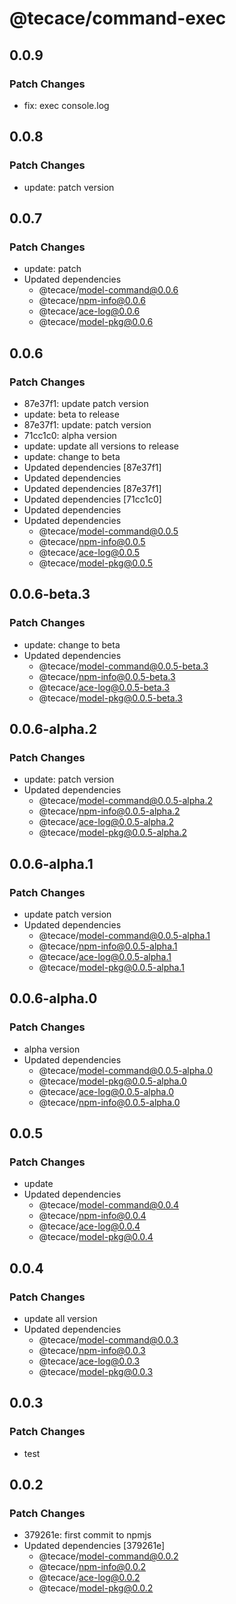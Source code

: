 # @tecace/command-exec

## 0.0.9

### Patch Changes

- fix: exec console.log

## 0.0.8

### Patch Changes

- update: patch version

## 0.0.7

### Patch Changes

- update: patch
- Updated dependencies
  - @tecace/model-command@0.0.6
  - @tecace/npm-info@0.0.6
  - @tecace/ace-log@0.0.6
  - @tecace/model-pkg@0.0.6

## 0.0.6

### Patch Changes

- 87e37f1: update patch version
- update: beta to release
- 87e37f1: update: patch version
- 71cc1c0: alpha version
- update: update all versions to release
- update: change to beta
- Updated dependencies [87e37f1]
- Updated dependencies
- Updated dependencies [87e37f1]
- Updated dependencies [71cc1c0]
- Updated dependencies
- Updated dependencies
  - @tecace/model-command@0.0.5
  - @tecace/npm-info@0.0.5
  - @tecace/ace-log@0.0.5
  - @tecace/model-pkg@0.0.5

## 0.0.6-beta.3

### Patch Changes

- update: change to beta
- Updated dependencies
  - @tecace/model-command@0.0.5-beta.3
  - @tecace/npm-info@0.0.5-beta.3
  - @tecace/ace-log@0.0.5-beta.3
  - @tecace/model-pkg@0.0.5-beta.3

## 0.0.6-alpha.2

### Patch Changes

- update: patch version
- Updated dependencies
  - @tecace/model-command@0.0.5-alpha.2
  - @tecace/npm-info@0.0.5-alpha.2
  - @tecace/ace-log@0.0.5-alpha.2
  - @tecace/model-pkg@0.0.5-alpha.2

## 0.0.6-alpha.1

### Patch Changes

- update patch version
- Updated dependencies
  - @tecace/model-command@0.0.5-alpha.1
  - @tecace/npm-info@0.0.5-alpha.1
  - @tecace/ace-log@0.0.5-alpha.1
  - @tecace/model-pkg@0.0.5-alpha.1

## 0.0.6-alpha.0

### Patch Changes

- alpha version
- Updated dependencies
  - @tecace/model-command@0.0.5-alpha.0
  - @tecace/model-pkg@0.0.5-alpha.0
  - @tecace/ace-log@0.0.5-alpha.0
  - @tecace/npm-info@0.0.5-alpha.0

## 0.0.5

### Patch Changes

- update
- Updated dependencies
  - @tecace/model-command@0.0.4
  - @tecace/npm-info@0.0.4
  - @tecace/ace-log@0.0.4
  - @tecace/model-pkg@0.0.4

## 0.0.4

### Patch Changes

- update all version
- Updated dependencies
  - @tecace/model-command@0.0.3
  - @tecace/npm-info@0.0.3
  - @tecace/ace-log@0.0.3
  - @tecace/model-pkg@0.0.3

## 0.0.3

### Patch Changes

- test

## 0.0.2

### Patch Changes

- 379261e: first commit to npmjs
- Updated dependencies [379261e]
  - @tecace/model-command@0.0.2
  - @tecace/npm-info@0.0.2
  - @tecace/ace-log@0.0.2
  - @tecace/model-pkg@0.0.2
